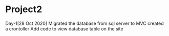 # Project2
Day-1[28 Oct 2020]
Migrated the database from sql server to MVC
created a crontoller
Add code to view database table on the site

